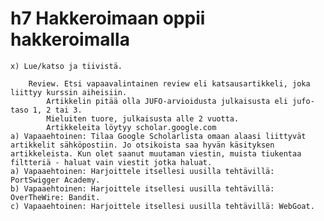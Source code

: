# h7 Hakkeroimaan oppii hakkeroimalla



    x) Lue/katso ja tiivistä. 
    
        Review. Etsi vapaavalintainen review eli katsausartikkeli, joka liittyy kurssin aiheisiin.
            Artikkelin pitää olla JUFO-arvioidusta julkaisusta eli jufo-taso 1, 2 tai 3.
            Mieluiten tuore, julkaisusta alle 2 vuotta.
            Artikkeleita löytyy scholar.google.com
    a) Vapaaehtoinen: Tilaa Google Scholarlista omaan alaasi liittyvät artikkelit sähköpostiin. Jo otsikoista saa hyvän käsityksen artikkeleista. Kun olet saanut muutaman viestin, muista tiukentaa filtteriä - haluat vain viestit jotka haluat.
    a) Vapaaehtoinen: Harjoittele itsellesi uusilla tehtävillä: PortSwigger Academy.
    b) Vapaaehtoinen: Harjoittele itsellesi uusilla tehtävillä: OverTheWire: Bandit.
    c) Vapaaehtoinen: Harjoittele itsellesi uusilla tehtävillä: WebGoat.
